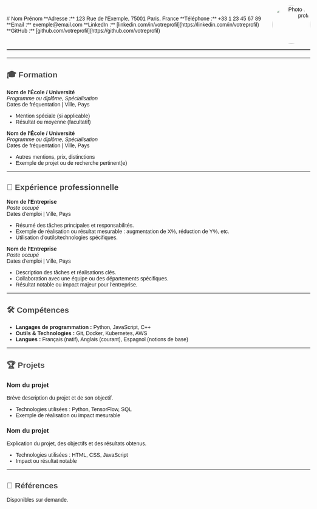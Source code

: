 <style>
  /* Centre la page et donne une largeur max */
  body {
    max-width: 800px;
    margin: auto;
    font-family: Arial, sans-serif;
  }
  /* Mise en forme pour l'en-tête */
  .header {
    display: flex;
    align-items: center;
    justify-content: space-between;
    margin-bottom: 20px;
    border-bottom: 2px solid #4a4a4a;
    padding-bottom: 15px;
  }
  .header img {
    border-radius: 50%;
    width: 100px;
    height: 100px;
  }
  .contact-info {
    text-align: right;
  }
  h1, h2 {
    color: #4a4a4a;
  }
</style>

<div class="header">
  <div>
    # Nom Prénom
    **Adresse :** 123 Rue de l'Exemple, 75001 Paris, France  
    **Téléphone :** +33 1 23 45 67 89  
    **Email :** exemple@email.com  
    **LinkedIn :** [linkedin.com/in/votreprofil](https://linkedin.com/in/votreprofil)  
    **GitHub :** [github.com/votreprofil](https://github.com/votreprofil)
  </div>
  <div class="contact-info">
    <img src="votre-photo.jpg" alt="Photo de profil">
  </div>
</div>

---

## 🎓 Formation

**Nom de l'École / Université**  
_Programme ou diplôme, Spécialisation_  
Dates de fréquentation | Ville, Pays

- Mention spéciale (si applicable)
- Résultat ou moyenne (facultatif)

**Nom de l'École / Université**  
_Programme ou diplôme, Spécialisation_  
Dates de fréquentation | Ville, Pays

- Autres mentions, prix, distinctions
- Exemple de projet ou de recherche pertinent(e)

---

## 💼 Expérience professionnelle

**Nom de l'Entreprise**  
_Poste occupé_  
Dates d’emploi | Ville, Pays

- Résumé des tâches principales et responsabilités.
- Exemple de réalisation ou résultat mesurable : augmentation de X%, réduction de Y%, etc.
- Utilisation d’outils/technologies spécifiques.

**Nom de l'Entreprise**  
_Poste occupé_  
Dates d’emploi | Ville, Pays

- Description des tâches et réalisations clés.
- Collaboration avec une équipe ou des départements spécifiques.
- Résultat notable ou impact majeur pour l’entreprise.

---

## 🛠 Compétences

- **Langages de programmation :** Python, JavaScript, C++
- **Outils & Technologies :** Git, Docker, Kubernetes, AWS
- **Langues :** Français (natif), Anglais (courant), Espagnol (notions de base)

---

## 🏆 Projets

### Nom du projet
Brève description du projet et de son objectif.

- Technologies utilisées : Python, TensorFlow, SQL
- Exemple de réalisation ou impact mesurable

### Nom du projet
Explication du projet, des objectifs et des résultats obtenus.

- Technologies utilisées : HTML, CSS, JavaScript
- Impact ou résultat notable

---

## 👥 Références

Disponibles sur demande.
